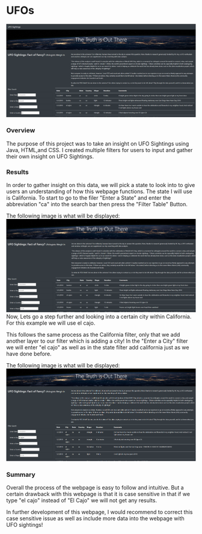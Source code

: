 # UFOs

![image](https://github.com/nypasha1928/UFOs/blob/main/static/images/UFO%20title%20img.png)

### Overview
The purpose of this project was to take an insight on UFO Sightings using Java, HTML,and CSS. I created multiple filters for users to input and gather their own insight on UFO Sightings.

### Results
In order to gather insight on this data, we will pick a state to look into to give users an understanding of how this webpage functions. The state I will use is California. To start to go to the filer "Enter a State" and enter the abbreviation "ca" into the search bar then press the "Filter Table" Button.

The following image is what will be displayed:
![image](https://github.com/nypasha1928/UFOs/blob/main/static/images/UFO%20State%20Results.png)
Now, Lets go a step further and looking into a certain city within California. For this example we will use el cajo.

This follows the same process as the California filter, only that we add another layer to our filter which is adding a city! In the "Enter a City" filter we will enter "el cajo" as well as in the state filter add california just as we have done before.

The following image is what will be displayed:
![image](https://github.com/nypasha1928/UFOs/blob/main/static/images/UFO%20%20City%20Results%20img.png)
### Summary
Overall the process of the webpage is easy to follow and intuitive. But a certain drawback with this webpage is that it is case sensitive in that if we type "el cajo" instead of "El Cajo" we will not get any results.

In further development of this webpage, I would recommend to correct this case sensitive issue as well as include more data into the webpage with UFO sightings!
